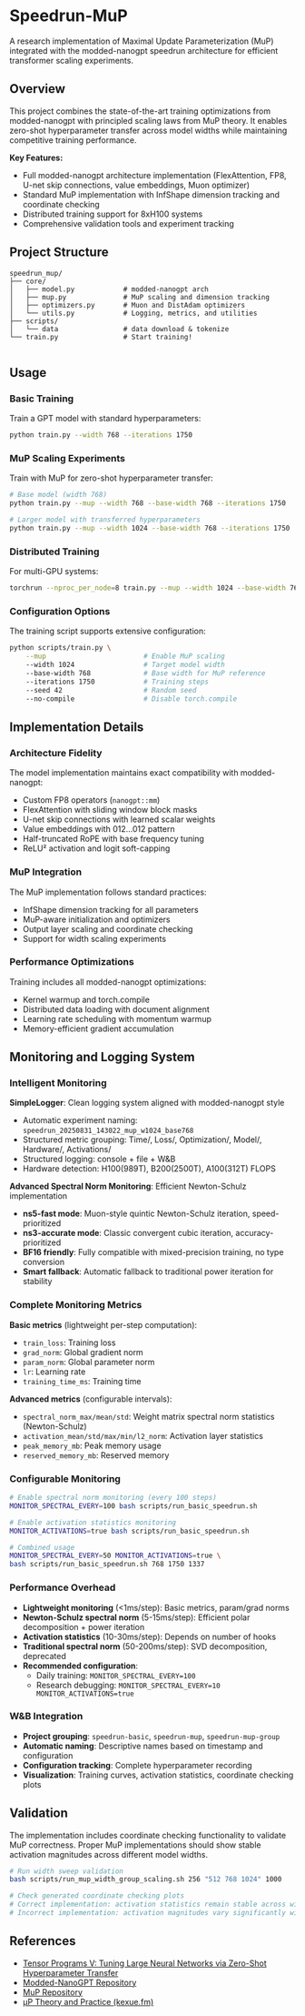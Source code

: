 # Speedrun-MuP

A research implementation of Maximal Update Parameterization (MuP) integrated with the modded-nanogpt speedrun architecture for efficient transformer scaling experiments.

## Overview

This project combines the state-of-the-art training optimizations from modded-nanogpt with principled scaling laws from MuP theory. It enables zero-shot hyperparameter transfer across model widths while maintaining competitive training performance.

**Key Features:**
- Full modded-nanogpt architecture implementation (FlexAttention, FP8, U-net skip connections, value embeddings, Muon optimizer)
- Standard MuP implementation with InfShape dimension tracking and coordinate checking
- Distributed training support for 8xH100 systems
- Comprehensive validation tools and experiment tracking

## Project Structure

```
speedrun_mup/
├── core/                   
│   ├── model.py            # modded-nanogpt arch
│   ├── mup.py              # MuP scaling and dimension tracking
│   ├── optimizers.py       # Muon and DistAdam optimizers
│   └── utils.py            # Logging, metrics, and utilities
├── scripts/                
│   └── data                # data download & tokenize
└── train.py                # Start training!
    
```

## Usage

### Basic Training

Train a GPT model with standard hyperparameters:

```bash
python train.py --width 768 --iterations 1750
```

### MuP Scaling Experiments

Train with MuP for zero-shot hyperparameter transfer:

```bash
# Base model (width 768)
python train.py --mup --width 768 --base-width 768 --iterations 1750

# Larger model with transferred hyperparameters
python train.py --mup --width 1024 --base-width 768 --iterations 1750
```

### Distributed Training

For multi-GPU systems:

```bash
torchrun --nproc_per_node=8 train.py --mup --width 1024 --base-width 768
```

### Configuration Options

The training script supports extensive configuration:

```bash
python scripts/train.py \
    --mup                        # Enable MuP scaling
    --width 1024                 # Target model width
    --base-width 768             # Base width for MuP reference
    --iterations 1750            # Training steps
    --seed 42                    # Random seed
    --no-compile                 # Disable torch.compile
```

## Implementation Details

### Architecture Fidelity

The model implementation maintains exact compatibility with modded-nanogpt:
- Custom FP8 operators (`nanogpt::mm`)
- FlexAttention with sliding window block masks
- U-net skip connections with learned scalar weights
- Value embeddings with 012...012 pattern
- Half-truncated RoPE with base frequency tuning
- ReLU² activation and logit soft-capping

### MuP Integration

The MuP implementation follows standard practices:
- InfShape dimension tracking for all parameters
- MuP-aware initialization and optimizers
- Output layer scaling and coordinate checking
- Support for width scaling experiments

### Performance Optimizations

Training includes all modded-nanogpt optimizations:
- Kernel warmup and torch.compile
- Distributed data loading with document alignment  
- Learning rate scheduling with momentum warmup
- Memory-efficient gradient accumulation

## Monitoring and Logging System

### Intelligent Monitoring

**SimpleLogger**: Clean logging system aligned with modded-nanogpt style
- Automatic experiment naming: `speedrun_20250831_143022_mup_w1024_base768`
- Structured metric grouping: Time/, Loss/, Optimization/, Model/, Hardware/, Activations/
- Structured logging: console + file + W&B
- Hardware detection: H100(989T), B200(2500T), A100(312T) FLOPS

**Advanced Spectral Norm Monitoring**: Efficient Newton-Schulz implementation
- **ns5-fast mode**: Muon-style quintic Newton-Schulz iteration, speed-prioritized
- **ns3-accurate mode**: Classic convergent cubic iteration, accuracy-prioritized  
- **BF16 friendly**: Fully compatible with mixed-precision training, no type conversion
- **Smart fallback**: Automatic fallback to traditional power iteration for stability

### Complete Monitoring Metrics

**Basic metrics** (lightweight per-step computation):
- `train_loss`: Training loss
- `grad_norm`: Global gradient norm
- `param_norm`: Global parameter norm
- `lr`: Learning rate
- `training_time_ms`: Training time

**Advanced metrics** (configurable intervals):
- `spectral_norm_max/mean/std`: Weight matrix spectral norm statistics (Newton-Schulz)
- `activation_mean/std/max/min/l2_norm`: Activation layer statistics
- `peak_memory_mb`: Peak memory usage
- `reserved_memory_mb`: Reserved memory

### Configurable Monitoring

```bash
# Enable spectral norm monitoring (every 100 steps)
MONITOR_SPECTRAL_EVERY=100 bash scripts/run_basic_speedrun.sh

# Enable activation statistics monitoring
MONITOR_ACTIVATIONS=true bash scripts/run_basic_speedrun.sh

# Combined usage
MONITOR_SPECTRAL_EVERY=50 MONITOR_ACTIVATIONS=true \
bash scripts/run_basic_speedrun.sh 768 1750 1337
```

### Performance Overhead

- **Lightweight monitoring** (<1ms/step): Basic metrics, param/grad norms
- **Newton-Schulz spectral norm** (5-15ms/step): Efficient polar decomposition + power iteration
- **Activation statistics** (10-30ms/step): Depends on number of hooks
- **Traditional spectral norm** (50-200ms/step): SVD decomposition, deprecated
- **Recommended configuration**:
  - Daily training: `MONITOR_SPECTRAL_EVERY=100`
  - Research debugging: `MONITOR_SPECTRAL_EVERY=10 MONITOR_ACTIVATIONS=true`

### W&B Integration

- **Project grouping**: `speedrun-basic`, `speedrun-mup`, `speedrun-mup-group`
- **Automatic naming**: Descriptive names based on timestamp and configuration
- **Configuration tracking**: Complete hyperparameter recording
- **Visualization**: Training curves, activation statistics, coordinate checking plots

## Validation

The implementation includes coordinate checking functionality to validate MuP correctness. Proper MuP implementations should show stable activation magnitudes across different model widths.

```bash
# Run width sweep validation
bash scripts/run_mup_width_group_scaling.sh 256 "512 768 1024" 1000

# Check generated coordinate checking plots
# Correct implementation: activation statistics remain stable across widths
# Incorrect implementation: activation magnitudes vary significantly with width
```


## References

- [Tensor Programs V: Tuning Large Neural Networks via Zero-Shot Hyperparameter Transfer](https://arxiv.org/abs/2203.03466)
- [Modded-NanoGPT Repository](https://github.com/KellerJordan/modded-nanogpt)
- [MuP Repository](https://github.com/microsoft/mup)
- [μP Theory and Practice (kexue.fm)](https://kexue.fm/archives/10795)